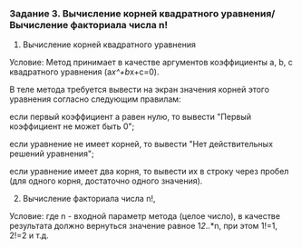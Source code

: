 ### Задание 3. Вычисление корней квадратного уравнения/Вычисление факториала числа n!

1. Вычисление корней квадратного уравнения 

Условие: Метод принимает в качестве аргументов коэффициенты a, b, c квадратного уравнения (a*x^+b*x+c=0). 

В теле метода требуется вывести на экран значения корней этого уравнения согласно следующим правилам:

  если первый коэффициент a равен нулю, то вывести "Первый коэффициент не может быть 0";
  
  если уравнение не имеет корней, то вывести "Нет действительных решений уравнения";
  
  если уравнение имеет два корня, то вывести их в строку через пробел (для одного корня, достаточно одного значения).

2. Вычисление факториала числа n!, 

Условие: где n - входной параметр метода (целое число), в  качестве результата должно вернуться значение равное 1*2*..*n, при этом 1!=1, 2!=2 и т.д.
